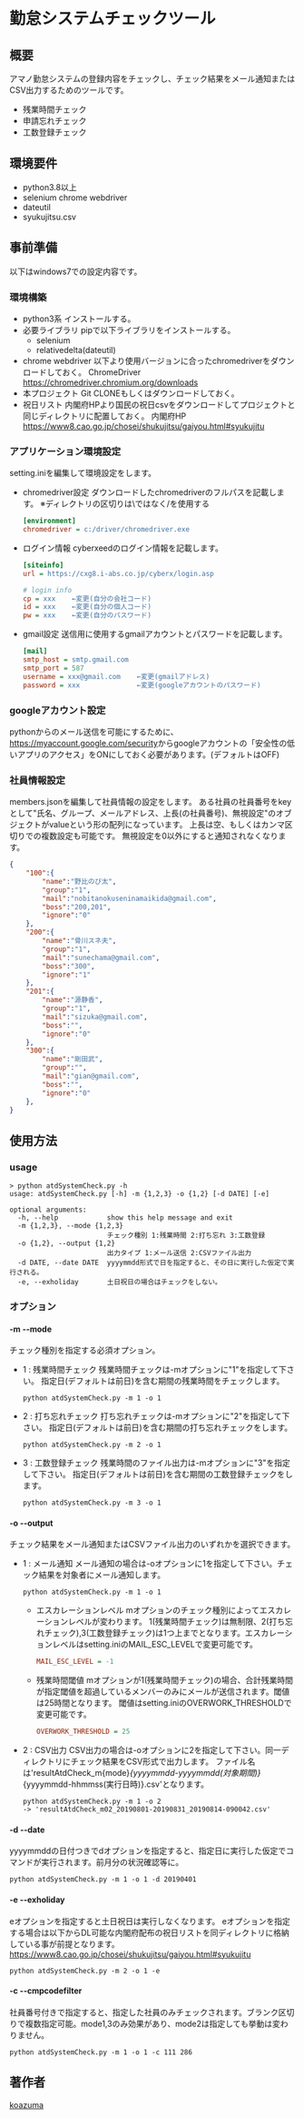 # 勤怠システムチェックツール

## 概要

アマノ勤怠システムの登録内容をチェックし、チェック結果をメール通知またはCSV出力するためのツールです。

* 残業時間チェック
* 申請忘れチェック
* 工数登録チェック

## 環境要件

* python3.8以上
* selenium chrome webdriver
* dateutil
* syukujitsu.csv

## 事前準備

以下はwindows7での設定内容です。

### 環境構築

* python3系
  インストールする。
* 必要ライブラリ
  pipで以下ライブラリをインストールする。
  * selenium
  * relativedelta(dateutil)
* chrome webdriver
  以下より使用バージョンに合ったchromedriverをダウンロードしておく。
  ChromeDriver <https://chromedriver.chromium.org/downloads>
* 本プロジェクト
  Git CLONEもしくはダウンロードしておく。
* 祝日リスト
  内閣府HPより国民の祝日csvをダウンロードしてプロジェクトと同じディレクトリに配置しておく。
  内閣府HP <https://www8.cao.go.jp/chosei/shukujitsu/gaiyou.html#syukujitu>

### アプリケーション環境設定

setting.iniを編集して環境設定をします。

* chromedriver設定
  ダウンロードしたchromedriverのフルパスを記載します。
  ※ディレクトリの区切りは\ではなく/を使用する

  ```ini
  [environment]
  chromedriver = c:/driver/chromedriver.exe
  ```

* ログイン情報
  cyberxeedのログイン情報を記載します。

  ```ini
  [siteinfo]
  url = https://cxg8.i-abs.co.jp/cyberx/login.asp
  
  # login info
  cp = xxx    ←変更(自分の会社コード)
  id = xxx    ←変更(自分の個人コード)
  pw = xxx    ←変更(自分のパスワード)
  ```

* gmail設定
  送信用に使用するgmailアカウントとパスワードを記載します。

  ```ini
  [mail]
  smtp_host = smtp.gmail.com
  smtp_port = 587
  username = xxx@gmail.com    ←変更(gmailアドレス)
  password = xxx              ←変更(googleアカウントのパスワード)
  ```

### googleアカウント設定

pythonからのメール送信を可能にするために、<https://myaccount.google.com/security>からgoogleアカウントの「安全性の低いアプリのアクセス」をONにしておく必要があります。(デフォルトはOFF)

### 社員情報設定

members.jsonを編集して社員情報の設定をします。
ある社員の社員番号をkeyとして"氏名、グループ、メールアドレス、上長(の社員番号)、無視設定"のオブジェクトがvalueという形の配列になっています。
上長は空、もしくはカンマ区切りでの複数設定も可能です。
無視設定を0以外にすると通知されなくなります。

```json
{
    "100":{
        "name":"野比のび太",
        "group":"1",
        "mail":"nobitanokuseninamaikida@gmail.com",
        "boss":"200,201",
        "ignore":"0"
    },
    "200":{
        "name":"骨川スネ夫",
        "group":"1",
        "mail":"sunechama@gmail.com",
        "boss":"300",
        "ignore":"1"
    },
    "201":{
        "name":"源静香",
        "group":"1",
        "mail":"sizuka@gmail.com",
        "boss":"",
        "ignore":"0"
    },
    "300":{
        "name":"剛田武",
        "group":"",
        "mail":"gian@gmail.com",
        "boss":"",
        "ignore":"0"
    },
}
```

## 使用方法

### usage

```batch
> python atdSystemCheck.py -h
usage: atdSystemCheck.py [-h] -m {1,2,3} -o {1,2} [-d DATE] [-e]

optional arguments:
  -h, --help            show this help message and exit
  -m {1,2,3}, --mode {1,2,3}
                        チェック種別 1:残業時間 2:打ち忘れ 3:工数登録
  -o {1,2}, --output {1,2}
                        出力タイプ 1:メール送信 2:CSVファイル出力
  -d DATE, --date DATE  yyyymmdd形式で日を指定すると、その日に実行した仮定で実行される。
  -e, --exholiday       土日祝日の場合はチェックをしない。
```

### オプション

#### -m --mode

チェック種別を指定する必須オプション。

* 1 : 残業時間チェック
  残業時間チェックは-mオプションに"1"を指定して下さい。
  指定日(デフォルトは前日)を含む期間の残業時間をチェックします。

  ```batch
  python atdSystemCheck.py -m 1 -o 1
  ```

* 2 : 打ち忘れチェック
  打ち忘れチェックは-mオプションに"2"を指定して下さい。
  指定日(デフォルトは前日)を含む期間の打ち忘れチェックをします。

  ```batch
  python atdSystemCheck.py -m 2 -o 1
  ```

* 3 : 工数登録チェック
  残業時間のファイル出力は-mオプションに"3"を指定して下さい。
  指定日(デフォルトは前日)を含む期間の工数登録チェックをします。

  ```batch
  python atdSystemCheck.py -m 3 -o 1
  ```

#### -o --output

チェック結果をメール通知またはCSVファイル出力のいずれかを選択できます。

* 1 : メール通知
  メール通知の場合は-oオプションに1を指定して下さい。チェック結果を対象者にメール通知します。

  ```batch
  python atdSystemCheck.py -m 1 -o 1
  ```

  * エスカレーションレベル
    mオプションのチェック種別によってエスカレーションレベルが変わります。
    1(残業時間チェック)は無制限、2(打ち忘れチェック),3(工数登録チェック)は1つ上までとなります。エスカレーションレベルはsetting.iniのMAIL_ESC_LEVELで変更可能です。

    ```ini
    MAIL_ESC_LEVEL = -1
    ```

  * 残業時間閾値
    mオプションが1(残業時間チェック)の場合、合計残業時間が指定閾値を超過しているメンバーのみにメールが送信されます。閾値は25時間となります。
    閾値はsetting.iniのOVERWORK_THRESHOLDで変更可能です。

    ```ini
    OVERWORK_THRESHOLD = 25
    ```

* 2 : CSV出力
  CSV出力の場合は-oオプションに2を指定して下さい。同一ディレクトリにチェック結果をCSV形式で出力します。
  ファイル名は'resultAtdCheck_m{mode}_{yyyymmdd-yyyymmdd(対象期間)}_{yyyymmdd-hhmmss(実行日時)}.csv'となります。

  ```batch
  python atdSystemCheck.py -m 1 -o 2
  -> 'resultAtdCheck_m02_20190801-20190831_20190814-090042.csv'
  ```

#### -d --date

yyyymmddの日付つきでdオプションを指定すると、指定日に実行した仮定でコマンドが実行されます。前月分の状況確認等に。

```batch
python atdSystemCheck.py -m 1 -o 1 -d 20190401
```

#### -e --exholiday

eオプションを指定すると土日祝日は実行しなくなります。
eオプションを指定する場合は以下からDL可能な内閣府配布の祝日リストを同ディレクトリに格納している事が前提となります。
<https://www8.cao.go.jp/chosei/shukujitsu/gaiyou.html#syukujitu>

```batch
python atdSystemCheck.py -m 2 -o 1 -e
```

#### -c --cmpcodefilter

社員番号付きで指定すると、指定した社員のみチェックされます。ブランク区切りで複数指定可能。mode1,3のみ効果があり、mode2は指定しても挙動は変わりません。

```batch
python atdSystemCheck.py -m 1 -o 1 -c 111 286
```

## 著作者

[koazuma](https://github.com/koazuma)
